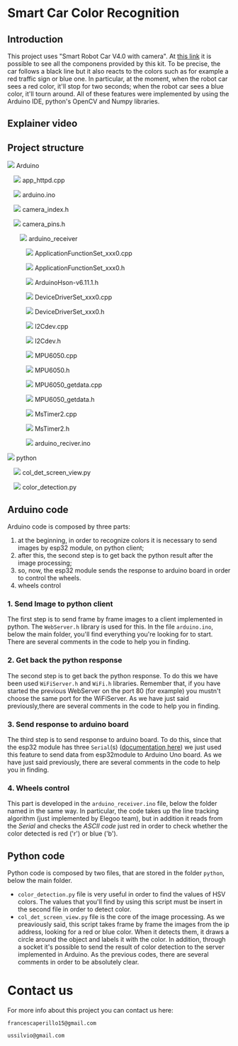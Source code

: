 # Smart Car Color Recognition
## Introduction
This project uses "Smart Robot Car V4.0 with camera". At [this link](https://www.elegoo.com/products/elegoo-smart-robot-car-kit-v-4-0) it is possible to see all the componens provided by this kit. To be precise, the car follows a black line but it also reacts to the colors such as for example a red traffic sign or blue one. In particular, at the moment, when the robot car sees a red color, it'll stop for two seconds; when the robot car sees a blue color, it'll tourn around. All of these features were implemented by using the Arduino IDE, python's OpenCV and Numpy libraries.

## Explainer video


## Project structure
<img src="https://img.icons8.com/color/20/000000/folder-invoices--v1.png"/> Arduino

&emsp;<img src="https://img.icons8.com/plasticine/20/000000/file.png"/> app_httpd.cpp

&emsp;<img src="https://img.icons8.com/plasticine/20/000000/file.png"/> arduino.ino

&emsp;<img src="https://img.icons8.com/plasticine/20/000000/file.png"/> camera_index.h

&emsp;<img src="https://img.icons8.com/plasticine/20/000000/file.png"/> camera_pins.h
 
&emsp;&emsp;<img src="https://img.icons8.com/color/20/000000/folder-invoices--v1.png"/> arduino_receiver

&emsp;&emsp;&emsp;<img src="https://img.icons8.com/plasticine/20/000000/file.png"/> ApplicationFunctionSet_xxx0.cpp

&emsp;&emsp;&emsp;<img src="https://img.icons8.com/plasticine/20/000000/file.png"/> ApplicationFunctionSet_xxx0.h

&emsp;&emsp;&emsp;<img src="https://img.icons8.com/plasticine/20/000000/file.png"/> ArduinoHson-v6.11.1.h

&emsp;&emsp;&emsp;<img src="https://img.icons8.com/plasticine/20/000000/file.png"/> DeviceDriverSet_xxx0.cpp

&emsp;&emsp;&emsp;<img src="https://img.icons8.com/plasticine/20/000000/file.png"/> DeviceDriverSet_xxx0.h

&emsp;&emsp;&emsp;<img src="https://img.icons8.com/plasticine/20/000000/file.png"/> I2Cdev.cpp

&emsp;&emsp;&emsp;<img src="https://img.icons8.com/plasticine/20/000000/file.png"/> I2Cdev.h

&emsp;&emsp;&emsp;<img src="https://img.icons8.com/plasticine/20/000000/file.png"/> MPU6050.cpp

&emsp;&emsp;&emsp;<img src="https://img.icons8.com/plasticine/20/000000/file.png"/> MPU6050.h

&emsp;&emsp;&emsp;<img src="https://img.icons8.com/plasticine/20/000000/file.png"/> MPU6050_getdata.cpp

&emsp;&emsp;&emsp;<img src="https://img.icons8.com/plasticine/20/000000/file.png"/> MPU6050_getdata.h

&emsp;&emsp;&emsp;<img src="https://img.icons8.com/plasticine/20/000000/file.png"/> MsTimer2.cpp

&emsp;&emsp;&emsp;<img src="https://img.icons8.com/plasticine/20/000000/file.png"/> MsTimer2.h

&emsp;&emsp;&emsp;<img src="https://img.icons8.com/plasticine/20/000000/file.png"/> arduino_reciver.ino

<img src="https://img.icons8.com/color/20/000000/folder-invoices--v1.png"/> python

&emsp;<img src="https://img.icons8.com/plasticine/20/000000/file.png"/> col_det_screen_view.py

&emsp;<img src="https://img.icons8.com/plasticine/20/000000/file.png"/> color_detection.py

## Arduino code
Arduino code is composed by three parts:
1. at the beginning, in order to recognize colors it is necessary to send images by esp32 module, on python client;
2. after this, the second step is to get back the python result after the image processing;
3. so, now, the esp32 module sends the response to arduino board in order to control the wheels. 
4. wheels control

### 1. Send Image to python client
The first step is to send frame by frame images to a client implemented in python. The `WebServer.h` library is used for this. In the file 	`arduino.ino`, below the main folder, you'll find everything you're looking for to start. There are several comments in the code to help you in finding. 

### 2. Get back the python response
The second step is to get back the python response. To do this we have been used `WiFiServer.h` and `WiFi.h` libraries. Remember that, if you have started the previous WebServer on the port 80 (for example) you mustn't choose the same port for the WiFiServer. As we have just said previously,there are several comments in the code to help you in finding.

### 3. Send response to arduino board
The third step is to send response to arduino board. To do this, since that the esp32 module has three `Serial`(s) ([documentation here](https://docs.espressif.com/projects/esp-idf/en/latest/esp32/)) we just used this feature to send data from esp32module to Arduino Uno board. As we have just said previously, there are several comments in the code to help you in finding.

### 4. Wheels control
This part is developed in the `arduino_receiver.ino` file, below the folder named in the same way. In particular, the code takes up the line tracking algorithm (just implemented by Elegoo team), but in addition it reads from the _Serial_ and checks the _ASCII code_ just red in order to check whether the color detected is red ('r') or blue ('b'). 

## Python code
Python code is composed by two files, that are stored in the folder `python`, below the main folder. 
- `color_detection.py` file is very useful in order to find the values of HSV colors. The values that you'll find by using this script must be insert in the second file in order to detect color. 
- `col_det_screen_view.py` file is the core of the image processing. As we preaviously said, this script takes frame by frame the images from the ip address, looking for a red or blue color. When it detects them, it draws a circle around the object and labels it with the color. In addition, through a socket it's possible to send the result of color detection to the server implemented in Arduino. As the previous codes, there are several comments in order to be absolutely clear. 

# Contact us
For more info about this project you can contact us here:
```
francescaperillo15@gmail.com
```
```
ussilvio@gmail.com
```
